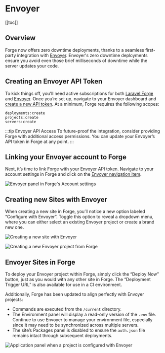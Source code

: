 # Envoyer

[[toc]]

## Overview

Forge now offers zero downtime deployments, thanks to a seamless first-party integration with [Envoyer](https://envoyer.io). Envoyer's zero downtime deployments ensure you avoid even those brief milliseconds of downtime while the server updates your code.

## Creating an Envoyer API Token

To kick things off, you'll need active subscriptions for both [Laravel Forge](https://forge.laravel.com/auth/register) and [Envoyer](https://envoyer.io/auth/register). Once you’re set up, navigate to your Envoyer dashboard and [create a new API token](https://envoyer.io/user/profile?name=Laravel%20Forge&scopes=projects:create,deployments:create,servers:create#/api). At a minimum, Forge requires the following scopes:

```
deployments:create
projects:create
servers:create
```

:::tip Envoyer API Access
To future-proof the integration, consider providing Forge with additional access permissions. You can update your Envoyer’s API token in Forge at any point.
:::

## Linking your Envoyer account to Forge

Next, it’s time to link Forge with your Envoyer API token. Navigate to your account settings in Forge and click on the [Envoyer navigation item](https://forge.laravel.com/user-profile/envoyer).

![Envoyer panel in Forge's Account settings](/img/forge-envoyer-panel.png)

## Creating new Sites with Envoyer

When creating a new site in Forge, you’ll notice a new option labeled “Configure with Envoyer”. Toggle this option to reveal a dropdown menu, where you can either select an existing Envoyer project or create a brand new one.

![Creating a new site with Envoyer](/img/envoyer-new-site.png)

![Creating a new Envoyer project from Forge](/img/new-envoyer-project.png)

## Envoyer Sites in Forge

To deploy your Envoyer project within Forge, simply click the “Deploy Now” button, just as you would with any other site in Forge. The “Deployment Trigger URL” is also available for use in a CI environment.

Additionally, Forge has been updated to align perfectly with Envoyer projects:

- Commands are executed from the `/current` directory.
- The Environment panel will display a read-only version of the `.env` file. Continue to use Envoyer to manage your environment file, especially since it may need to be synchronized across multiple servers.
- The site’s Packages panel is disabled to ensure the `auth.json` file remains intact through subsequent deployments.

![Application panel when a project is configured with Envoyer](/img/site-panel-with-envoyer.png)
